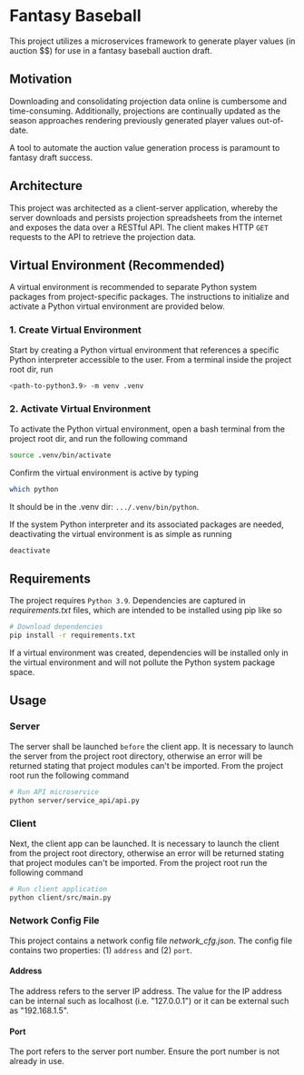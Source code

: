 # Fantasy Baseball

This project utilizes a microservices framework to generate
player values (in auction $$) for use in a fantasy baseball auction draft.

## Motivation

Downloading and consolidating projection data online is cumbersome and time-consuming.
Additionally, projections are continually updated as the season approaches rendering previously generated player values out-of-date.

A tool to automate the auction value generation process is paramount to fantasy draft success.

## Architecture

This project was architected as a client-server application, whereby the server downloads and persists projection spreadsheets from the internet and exposes the data over a RESTful API. The client makes HTTP `GET` requests to the API to retrieve the projection data.

## Virtual Environment (Recommended)

A virtual environment is recommended to separate Python system packages from project-specific packages. The instructions to initialize and activate a Python virtual environment are provided below.

### 1. Create Virtual Environment

Start by creating a Python virtual environment that references a specific Python interpreter accessible to the user. From a terminal inside the project root dir, run

```bash
<path-to-python3.9> -m venv .venv
```

### 2. Activate Virtual Environment

To activate the Python virtual environment, open a bash terminal from the project root dir, and run the following command

```bash
source .venv/bin/activate
```

Confirm the virtual environment is active by typing

```bash
which python
```

It should be in the .venv dir: `.../.venv/bin/python`.

If the system Python interpreter and its associated packages are needed, deactivating the virtual environment is as simple as running

```bash
deactivate
```

## Requirements

The project requires `Python 3.9`. Dependencies are captured in *requirements.txt* files, which are intended to be installed using pip like so

```bash
# Download dependencies
pip install -r requirements.txt
```

If a virtual environment was created, dependencies will be installed only in the virtual environment and will not pollute the Python system package space.

## Usage

### Server

The server shall be launched `before` the client app. It is necessary to launch the server from the project root directory, otherwise an error will be returned stating that project modules can't be imported. From the project root run the following command

```bash
# Run API microservice
python server/service_api/api.py
```

### Client

Next, the client app can be launched. It is necessary to launch the client from the project root directory, otherwise an error will be returned stating that project modules can't be imported. From the project root run the following command

```bash
# Run client application
python client/src/main.py
```

### Network Config File

This project contains a network config file *network_cfg.json*. The config file contains two properties: (1) `address` and (2) `port`.

#### Address

The address refers to the server IP address. The value for the IP address can be internal such as localhost (i.e. "127.0.0.1") or it can be external such as "192.168.1.5".

#### Port

The port refers to the server port number. Ensure the port number is not already in use.
